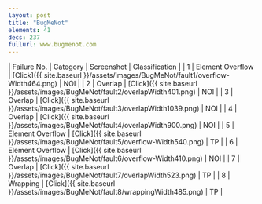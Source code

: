 ```yaml
---
layout: post
title: "BugMeNot"
elements: 41
decs: 237
fullurl: www.bugmenot.com
---
```

| Failure No. | Category | Screenshot | Classification |
| 1 | Element Overflow | [Click]({{ site.baseurl }}/assets/images/BugMeNot/fault1/overflow-Width464.png) | NOI |
| 2 | Overlap | [Click]({{ site.baseurl }}/assets/images/BugMeNot/fault2/overlapWidth401.png) | NOI |
| 3 | Overlap | [Click]({{ site.baseurl }}/assets/images/BugMeNot/fault3/overlapWidth1039.png) | NOI |
| 4 | Overlap | [Click]({{ site.baseurl }}/assets/images/BugMeNot/fault4/overlapWidth900.png) | NOI |
| 5 | Element Overflow | [Click]({{ site.baseurl }}/assets/images/BugMeNot/fault5/overflow-Width540.png) | TP |
| 6 | Element Overflow | [Click]({{ site.baseurl }}/assets/images/BugMeNot/fault6/overflow-Width410.png) | NOI |
| 7 | Overlap | [Click]({{ site.baseurl }}/assets/images/BugMeNot/fault7/overlapWidth523.png) | TP |
| 8 | Wrapping | [Click]({{ site.baseurl }}/assets/images/BugMeNot/fault8/wrappingWidth485.png) | TP |
